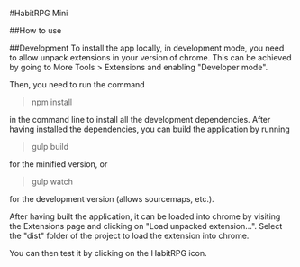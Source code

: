 #HabitRPG Mini

##How to use

##Development
To install the app locally, in development mode, you need to allow unpack extensions in your version of chrome. This can be achieved by going to More Tools > Extensions and enabling "Developer mode".

Then, you need to run the command 

> npm install

in the command line to install all the development dependencies. After having installed the dependencies, you can build the application by running

> gulp build

for the minified version, or

> gulp watch

for the development version (allows sourcemaps, etc.).

After having built the application, it can be loaded into chrome by visiting the Extensions page and clicking on "Load unpacked extension...". Select the "dist" folder of the project to load the extension into chrome.

You can then test it by clicking on the HabitRPG icon.
